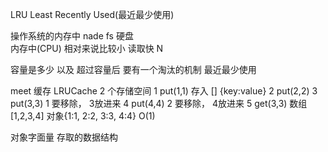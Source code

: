LRU  Least Recently Used(最近最少使用)

操作系统的内存中
nade fs
硬盘  
内存中(CPU)  相对来说比较小  读取快   N  

容量是多少  以及  超过容量后 要有一个淘汰的机制
最近最少使用

meet 缓存
LRUCache
  2 个存储空间
1  put(1,1) 存入 [] {key:value}
2  put(2,2)
3  put(3,3)   1 要移除， 3放进来
4  put(4,4)   2 要移除， 4放进来
5  get(3,3)
数组[1,2,3,4]  对象{1:1, 2:2, 3:3, 4:4} O(1)

对象字面量  存取的数据结构  
